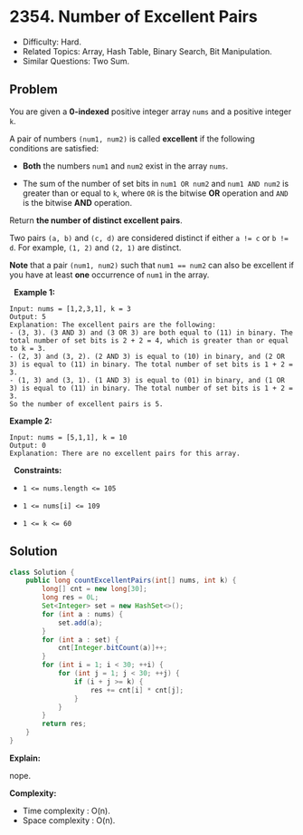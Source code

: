 # 2354. Number of Excellent Pairs

- Difficulty: Hard.
- Related Topics: Array, Hash Table, Binary Search, Bit Manipulation.
- Similar Questions: Two Sum.

## Problem

You are given a **0-indexed** positive integer array ```nums``` and a positive integer ```k```.

A pair of numbers ```(num1, num2)``` is called **excellent** if the following conditions are satisfied:


	
- **Both** the numbers ```num1``` and ```num2``` exist in the array ```nums```.
	
- The sum of the number of set bits in ```num1 OR num2``` and ```num1 AND num2``` is greater than or equal to ```k```, where ```OR``` is the bitwise **OR** operation and ```AND``` is the bitwise **AND** operation.


Return **the number of **distinct** excellent pairs**.

Two pairs ```(a, b)``` and ```(c, d)``` are considered distinct if either ```a != c``` or ```b != d```. For example, ```(1, 2)``` and ```(2, 1)``` are distinct.

**Note** that a pair ```(num1, num2)``` such that ```num1 == num2``` can also be excellent if you have at least **one** occurrence of ```num1``` in the array.

 
**Example 1:**

```
Input: nums = [1,2,3,1], k = 3
Output: 5
Explanation: The excellent pairs are the following:
- (3, 3). (3 AND 3) and (3 OR 3) are both equal to (11) in binary. The total number of set bits is 2 + 2 = 4, which is greater than or equal to k = 3.
- (2, 3) and (3, 2). (2 AND 3) is equal to (10) in binary, and (2 OR 3) is equal to (11) in binary. The total number of set bits is 1 + 2 = 3.
- (1, 3) and (3, 1). (1 AND 3) is equal to (01) in binary, and (1 OR 3) is equal to (11) in binary. The total number of set bits is 1 + 2 = 3.
So the number of excellent pairs is 5.
```

**Example 2:**

```
Input: nums = [5,1,1], k = 10
Output: 0
Explanation: There are no excellent pairs for this array.
```

 
**Constraints:**


	
- ```1 <= nums.length <= 105```
	
- ```1 <= nums[i] <= 109```
	
- ```1 <= k <= 60```



## Solution

```java
class Solution {
    public long countExcellentPairs(int[] nums, int k) {
        long[] cnt = new long[30];
        long res = 0L;
        Set<Integer> set = new HashSet<>();
        for (int a : nums) {
            set.add(a);
        }
        for (int a : set) {
            cnt[Integer.bitCount(a)]++;
        }
        for (int i = 1; i < 30; ++i) {
            for (int j = 1; j < 30; ++j) {
                if (i + j >= k) {
                    res += cnt[i] * cnt[j];
                }
            }
        }
        return res;
    }
}
```

**Explain:**

nope.

**Complexity:**

* Time complexity : O(n).
* Space complexity : O(n).
